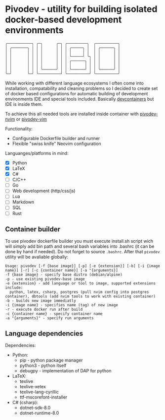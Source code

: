 # Pivodev - utility for building isolated docker-based development environments
```
╭───────────╮ ╭─╮      ╭─╮ ╭─────────╮  ╭──────────╮
│ ╭───────╮ │ │ │      │ │ │ ╭─────╮ │  │ ╭──────╮ │
│ │       │ │ │ │      │ │ │ │     │ │  │ │      │ │
│ │       │ │ │ │      │ │ │ ╰─────╯ ╰╮ │ │      │ │
│ │       │ │ │ │      │ │ │ ╭──────╮ │ │ │      │ │
│ │       │ │ │ │      │ │ │ │      │ │ │ │      │ │
│ │       │ │ │ ╰──────╯ │ │ ╰──────╯ │ │ ╰──────╯ │
╰─╯       ╰─╯ ╰──────────┘ ╰──────────╯ ╰──────────╯
```

While working with different language ecosystems I often come into installation, compatability and cleaning problems so I decided to create set of docker based configurations for automatic building of development environments IDE and special tools included. Basically [devcontainers](https://code.visualstudio.com/docs/devcontainers/containers) but IDE is inside them.

To achieve this all needed tools are installed inside container with [pivodev-nvim](https://github.com/Andebugan/pivodev-nvim/tree/master) or [pivodev-vim](https://github.com/Andebugan/pivodev-vim)

Functionality:
- Configurable Dockerfile builder and runner
- Flexible "swiss knife" Neovim configuration

Languanges/platforms in mind:
- [x] Python
- [x] LaTeX
- [x] C#
- [ ] C/C++
- [ ] Go
- [ ] Web development (http/css/js)
- [ ] Lua
- [ ] Markdown
- [ ] SQL
- [ ] Rust

## Container builder
To use pivodev dockerfile builder you must execute install.sh script wich will simply add bin path and several bash variables into .bashrc (it can be done by hand if needed). Do not forget to source `.bashrc`. After that `pivodev` utility will be avaliable globally:
```
Usage: pivodev [-f {base image}] [-p] [-e {extension}] [-b] [-i {image name}] [-r] [-c {container name}] [-a "{arguments}]
-f {base image} - specify base distro (debian/alpine)
-p - use existing pivodev-base image
-e {extension} - add language or tool to image, supported extensions include:
  python, latex, csharp, postgres (pull nvim config into postgres container), dbtools (add nvim tools to work with existing container)
-b - builds new image immediatly
-i {image name} - specifies name (tag) of new image
-r - execute docker run after build
-c {container name} - specify container name
-a "{arguments}" - specify run arguments
```


## Language dependencies
Dependencies:
- Python:
    - pip - python package manager
    - python3 - python itself
    - debugpy - implementation of DAP for python
- LaTeX:
    - texlive
    - texlive-xetex
    - texlive-lang-cyrillic
    - ttf-mscorefont-installer
- C# (csharp):
    - dotnet-sdk-8.0
    - dotnet-runtime-8.0
